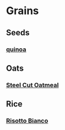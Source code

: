 # Grains

## Seeds
### [quinoa](quinoa)

## Oats
### [Steel Cut Oatmeal](steel-cut-oatmeal)

## Rice
### [Risotto Bianco](risotto-bianco)


